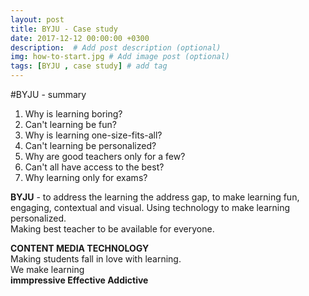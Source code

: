 ```yaml
---
layout: post
title: BYJU - Case study
date: 2017-12-12 00:00:00 +0300
description:  # Add post description (optional)
img: how-to-start.jpg # Add image post (optional)
tags: [BYJU , case study] # add tag
---
```



#BYJU - summary
1. Why is learning boring?
2. Can't learning be fun?
3. Why is learning one-size-fits-all?
4. Can't learning be personalized?
5. Why are good teachers only for a few?
6. Can't all have access to the best?
7. Why learning only for exams?

**BYJU** - to address the learning the address gap, to make learning fun, engaging, contextual and visual. Using technology to make learning personalized.  
Making best teacher to be available for everyone.

**CONTENT  MEDIA TECHNOLOGY**  
Making students fall in love with learning.   
We make learning  
 **immpressive Effective Addictive**
